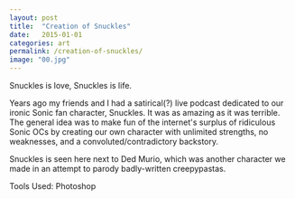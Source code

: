 ```yaml
---
layout: post
title:  "Creation of Snuckles"
date:   2015-01-01
categories: art
permalink: /creation-of-snuckles/
image: "00.jpg"
---
```


<p class="post--full__excerpt">
	Snuckles is love, Snuckles is life.
</p>

Years ago my friends and I had a satirical(?) live podcast dedicated to our ironic Sonic fan character, Snuckles. It was as amazing as it was terrible. The general idea was to make fun of the internet's surplus of ridiculous Sonic OCs by creating our own character with unlimited strengths, no weaknesses, and a convoluted/contradictory backstory.

Snuckles is seen here next to Ded Murio, which was another character we made in an attempt to parody badly-written creepypastas.


Tools Used: Photoshop